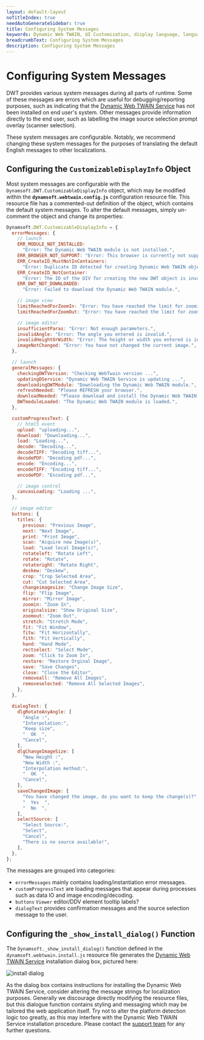 ```yaml
---
layout: default-layout
noTitleIndex: true
needAutoGenerateSidebar: true
title: Configuring System Messages
keywords: Dynamic Web TWAIN, UI Customization, display language, language, message configuration, system messages, translation, translating, localization
breadcrumbText: Configuring System Messages
description: Configuring System Messages
---
```


# Configuring System Messages

DWT provides various system messages during all parts of runtime. Some of these messages are errors which are useful for debugging/reporting purposes, such as indicating that the [Dynamic Web TWAIN Service](/_articles/faq/what-does-dynamsoft-service-do-on-end-user-machine.md) has not been installed on end user's system. Other messages provide information directly to the end user, such as labelling the image source selection prompt overlay (scanner selection).

These system messages are configurable. Notably, we recommend changing these system messages for the purposes of translating the default English messages to other localizations.

## Configuring the `CustomizableDisplayInfo` Object

Most system messages are configurable with the `Dynamsoft.DWT.CustomizableDisplayInfo` object, which may be modified within the **`dynamsoft.webtwain.config.js`** configuration resource file. This resource file has a commented-out definition of the object, which contains the default system messages. To alter the default messages, simply un-comment the object and change its properties:

```javascript
Dynamsoft.DWT.CustomizableDisplayInfo = {
  errorMessages: {
    // launch
    ERR_MODULE_NOT_INSTALLED:
      "Error: The Dynamic Web TWAIN module is not installed.",
    ERR_BROWSER_NOT_SUPPORT: "Error: This browser is currently not supported.",
    ERR_CreateID_MustNotInContainers:
      "Error: Duplicate ID detected for creating Dynamic Web TWAIN objects, please check and modify.",
    ERR_CreateID_NotContainer:
      "Error: The ID of the DIV for creating the new DWT object is invalid.",
    ERR_DWT_NOT_DOWNLOADED:
      "Error: Failed to download the Dynamic Web TWAIN module.",

    // image view
    limitReachedForZoomIn: "Error: You have reached the limit for zooming in",
    limitReachedForZoomOut: "Error: You have reached the limit for zooming out",

    // image editor
    insufficientParas: "Error: Not enough parameters.",
    invalidAngle: "Error: The angle you entered is invalid.",
    invalidHeightOrWidth: "Error: The height or width you entered is invalid.",
    imageNotChanged: "Error: You have not changed the current image.",
  },

  // launch
  generalMessages: {
    checkingDWTVersion: "Checking WebTwain version ...",
    updatingDService: "Dynamic Web TWAIN Service is updating ...",
    downloadingDWTModule: "Downloading the Dynamic Web TWAIN module.",
    refreshNeeded: "Please REFRESH your browser.",
    downloadNeeded: "Please download and install the Dynamic Web TWAIN.",
    DWTmoduleLoaded: "The Dynamic Web TWAIN module is loaded.",
  },

  customProgressText: {
    // html5 event
    upload: "uploading...",
    download: "Downloading...",
    load: "Loading...",
    decode: "Decoding...",
    decodeTIFF: "Decoding tiff...",
    decodePDF: "Decoding pdf...",
    encode: "Encoding...",
    encodeTIFF: "Encoding tiff...",
    encodePDF: "Encoding pdf...",

    // image control
    canvasLoading: "Loading ...",
  },

  // image editor
  buttons: {
    titles: {
      previous: "Previous Image",
      next: "Next Image",
      print: "Print Image",
      scan: "Acquire new Image(s)",
      load: "Load local Image(s)",
      rotateleft: "Rotate Left",
      rotate: "Rotate",
      rotateright: "Rotate Right",
      deskew: "Deskew",
      crop: "Crop Selected Area",
      cut: "Cut Selected Area",
      changeimagesize: "Change Image Size",
      flip: "Flip Image",
      mirror: "Mirror Image",
      zoomin: "Zoom In",
      originalsize: "Show Original Size",
      zoomout: "Zoom Out",
      stretch: "Stretch Mode",
      fit: "Fit Window",
      fitw: "Fit Horizontally",
      fith: "Fit Vertically",
      hand: "Hand Mode",
      rectselect: "Select Mode",
      zoom: "Click to Zoom In",
      restore: "Restore Orginal Image",
      save: "Save Changes",
      close: "Close the Editor",
      removeall: "Remove All Images",
      removeselected: "Remove All Selected Images",
    },
  },

  dialogText: {
    dlgRotateAnyAngle: [
      "Angle :",
      "Interpolation:",
      "Keep size",
      "  OK  ",
      "Cancel",
    ],
    dlgChangeImageSize: [
      "New Height :",
      "New Width :",
      "Interpolation method:",
      "  OK  ",
      "Cancel",
    ],
    saveChangedImage: [
      "You have changed the image, do you want to keep the change(s)?",
      "  Yes  ",
      "  No  ",
    ],
    selectSource: [
      "Select Source:",
      "Select",
      "Cancel",
      "There is no source available!",
    ],
  },
};
```

The messages are grouped into categories:

- `errorMessages` mainly contains loading/instantiation error messages.
- `customProgressText` are loading messages that appear during processes such as data IO and image encoding/decoding.
- `buttons` `Viewer` editor/DDV element tooltip labels?
- `dialogText` provides confirmation messages and the source selection message to the user. 

## Configuring the `_show_install_dialog()` Function

The `Dynamsoft._show_install_dialog()` function defined in the `dynamsoft.webtwain.install.js` resource file generates the [Dynamic Web TWAIN Service](/_articles/faq/what-does-dynamsoft-service-do-on-end-user-machine.md) installation dialog box, pictured here:

![install dialog]({{site.assets}}imgs/Initialization-1.png)

As the dialog box contains instructions for installing the Dynamic Web TWAIN Service, consider altering the message strings for localization purposes. Generally we discourage directly modifying the resource files, but this dialogue function contains styling and messaging which may be tailored the web application itself. Try not to alter the platform detection logic too greatly, as this may interfere with the Dynamic Web TWAIN Service installation procedure. Please contact the [support team](/_articles/about/getsupport.md) for any further questions.